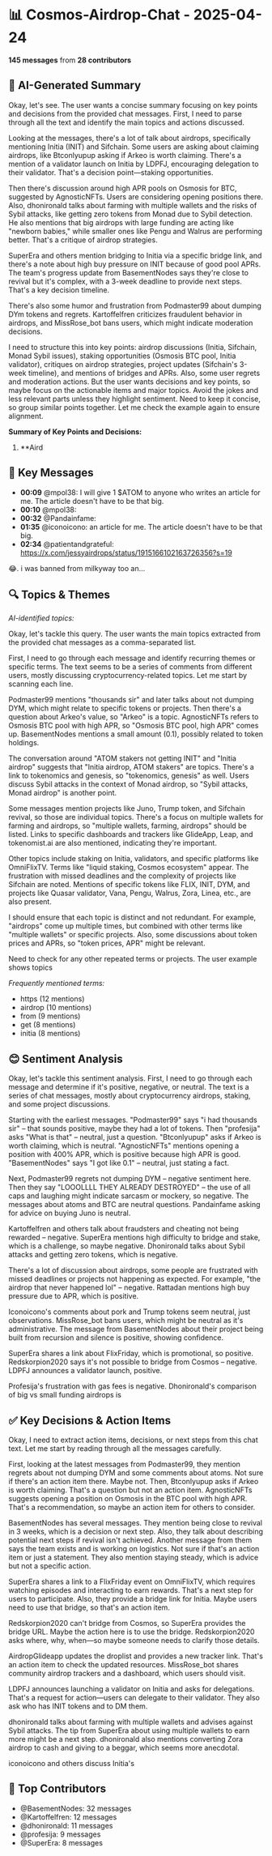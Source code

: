 # 📊 Cosmos-Airdrop-Chat - 2025-04-24
**145 messages** from **28 contributors**

## 📝 AI-Generated Summary
<think>
Okay, let's see. The user wants a concise summary focusing on key points and decisions from the provided chat messages. First, I need to parse through all the text and identify the main topics and actions discussed.

Looking at the messages, there's a lot of talk about airdrops, specifically mentioning Initia (INIT) and Sifchain. Some users are asking about claiming airdrops, like Btconlyupup asking if Arkeo is worth claiming. There's a mention of a validator launch on Initia by LDPFJ, encouraging delegation to their validator. That's a decision point—staking opportunities.

Then there's discussion around high APR pools on Osmosis for BTC, suggested by AgnosticNFTs. Users are considering opening positions there. Also, dhonironald talks about farming with multiple wallets and the risks of Sybil attacks, like getting zero tokens from Monad due to Sybil detection. He also mentions that big airdrops with large funding are acting like "newborn babies," while smaller ones like Pengu and Walrus are performing better. That's a critique of airdrop strategies.

SuperEra and others mention bridging to Initia via a specific bridge link, and there's a note about high buy pressure on INIT because of good pool APRs. The team's progress update from BasementNodes says they're close to revival but it's complex, with a 3-week deadline to provide next steps. That's a key decision timeline.

There's also some humor and frustration from Podmaster99 about dumping DYm tokens and regrets. Kartoffelfren criticizes fraudulent behavior in airdrops, and MissRose_bot bans users, which might indicate moderation decisions.

I need to structure this into key points: airdrop discussions (Initia, Sifchain, Monad Sybil issues), staking opportunities (Osmosis BTC pool, Initia validator), critiques on airdrop strategies, project updates (Sifchain's 3-week timeline), and mentions of bridges and APRs. Also, some user regrets and moderation actions. But the user wants decisions and key points, so maybe focus on the actionable items and major topics. Avoid the jokes and less relevant parts unless they highlight sentiment. Need to keep it concise, so group similar points together. Let me check the example again to ensure alignment.
</think>

**Summary of Key Points and Decisions:**  
1. **Aird

## 💬 Key Messages
- **00:09** @mpol38: I will give 1 $ATOM to anyone who writes an article for me. The article doesn't have to be that big.
- **00:10** @mpol38: 
- **00:32** @Pandainfame: 
- **01:35** @iconoicono: an article for me. The article doesn't have to be that big.
- **02:34** @patientandgrateful: https://x.com/jessyairdrops/status/1915166102163726356?s=19

😂. i was banned from milkyway too an...

## 🔍 Topics & Themes
*AI-identified topics:*
> <think>
Okay, let's tackle this query. The user wants the main topics extracted from the provided chat messages as a comma-separated list.

First, I need to go through each message and identify recurring themes or specific terms. The text seems to be a series of comments from different users, mostly discussing cryptocurrency-related topics. Let me start by scanning each line.

Podmaster99 mentions "thousands sir" and later talks about not dumping DYM, which might relate to specific tokens or projects. Then there's a question about Arkeo's value, so "Arkeo" is a topic. AgnosticNFTs refers to Osmosis BTC pool with high APR, so "Osmosis BTC pool, high APR" comes up. BasementNodes mentions a small amount (0.1), possibly related to token holdings.

The conversation around "ATOM stakers not getting INIT" and "Initia airdrop" suggests that "Initia airdrop, ATOM stakers" are topics. There's a link to tokenomics and genesis, so "tokenomics, genesis" as well. Users discuss Sybil attacks in the context of Monad airdrop, so "Sybil attacks, Monad airdrop" is another point.

Some messages mention projects like Juno, Trump token, and Sifchain revival, so those are individual topics. There's a focus on multiple wallets for farming and airdrops, so "multiple wallets, farming, airdrops" should be listed. Links to specific dashboards and trackers like GlideApp, Leap, and tokenomist.ai are also mentioned, indicating they're important.

Other topics include staking on Initia, validators, and specific platforms like OmniFlixTV. Terms like "liquid staking, Cosmos ecosystem" appear. The frustration with missed deadlines and the complexity of projects like Sifchain are noted. Mentions of specific tokens like FLIX, INIT, DYM, and projects like Quasar validator, Vana, Pengu, Walrus, Zora, Linea, etc., are also present.

I should ensure that each topic is distinct and not redundant. For example, "airdrops" come up multiple times, but combined with other terms like "multiple wallets" or specific projects. Also, some discussions about token prices and APRs, so "token prices, APR" might be relevant.

Need to check for any other repeated terms or projects. The user example shows topics

*Frequently mentioned terms:*
- https (12 mentions)
- airdrop (10 mentions)
- from (9 mentions)
- get (8 mentions)
- initia (8 mentions)

## 😊 Sentiment Analysis
<think>
Okay, let's tackle this sentiment analysis. First, I need to go through each message and determine if it's positive, negative, or neutral. The text is a series of chat messages, mostly about cryptocurrency airdrops, staking, and some project discussions.

Starting with the earliest messages. "Podmaster99" says "i had thousands sir" – that sounds positive, maybe they had a lot of tokens. Then "profesija" asks "What is that" – neutral, just a question. "Btconlyupup" asks if Arkeo is worth claiming, which is neutral. "AgnosticNFTs" mentions opening a position with 400% APR, which is positive because high APR is good. "BasementNodes" says "I got like 0.1" – neutral, just stating a fact. 

Next, Podmaster99 regrets not dumping DYM – negative sentiment here. Then they say "LOOOLLLL THEY ALREADY DESTROYED" – the use of all caps and laughing might indicate sarcasm or mockery, so negative. The messages about atoms and BTC are neutral questions. Pandainfame asking for advice on buying Juno is neutral. 

Kartoffelfren and others talk about fraudsters and cheating not being rewarded – negative. SuperEra mentions high difficulty to bridge and stake, which is a challenge, so maybe negative. Dhonironald talks about Sybil attacks and getting zero tokens, which is negative. 

There's a lot of discussion about airdrops, some people are frustrated with missed deadlines or projects not happening as expected. For example, "the airdrop that never happened lol" – negative. Rattadan mentions high buy pressure due to APR, which is positive. 

Iconoicono's comments about pork and Trump tokens seem neutral, just observations. MissRose_bot bans users, which might be neutral as it's administrative. The message from BasementNodes about their project being built from recursion and silence is positive, showing confidence. 

SuperEra shares a link about FlixFriday, which is promotional, so positive. Redskorpion2020 says it's not possible to bridge from Cosmos – negative. LDPFJ announces a validator launch, positive. 

Profesija's frustration with gas fees is negative. Dhonironald's comparison of big vs small funding airdrops is

## ✅ Key Decisions & Action Items
<think>
Okay, I need to extract action items, decisions, or next steps from this chat text. Let me start by reading through all the messages carefully.

First, looking at the latest messages from Podmaster99, they mention regrets about not dumping DYM and some comments about atoms. Not sure if there's an action item there. Maybe not. Then, Btconlyupup asks if Arkeo is worth claiming. That's a question but not an action item. AgnosticNFTs suggests opening a position on Osmosis in the BTC pool with high APR. That's a recommendation, so maybe an action item for others to consider.

BasementNodes has several messages. They mention being close to revival in 3 weeks, which is a decision or next step. Also, they talk about describing potential next steps if revival isn't achieved. Another message from them says the team exists and is working on logistics. Not sure if that's an action item or just a statement. They also mention staying steady, which is advice but not a specific action.

SuperEra shares a link to a FlixFriday event on OmniFlixTV, which requires watching episodes and interacting to earn rewards. That's a next step for users to participate. Also, they provide a bridge link for Initia. Maybe users need to use that bridge, so that's an action item.

Redskorpion2020 can't bridge from Cosmos, so SuperEra provides the bridge URL. Maybe the action here is to use the bridge. Redskorpion2020 asks where, why, when—so maybe someone needs to clarify those details.

AirdropGlideapp updates the droplist and provides a new tracker link. That's an action item to check the updated resources. MissRose_bot shares community airdrop trackers and a dashboard, which users should visit.

LDPFJ announces launching a validator on Initia and asks for delegations. That's a request for action—users can delegate to their validator. They also ask who has INIT tokens and to DM them.

dhonironald talks about farming with multiple wallets and advises against Sybil attacks. The tip from SuperEra about using multiple wallets to earn more might be a next step. dhonironald also mentions converting Zora airdrop to cash and giving to a beggar, which seems more anecdotal.

iconoicono and others discuss Initia's

## 👥 Top Contributors
- @BasementNodes: 32 messages
- @Kartoffelfren: 12 messages
- @dhonironald: 11 messages
- @profesija: 9 messages
- @SuperEra: 8 messages